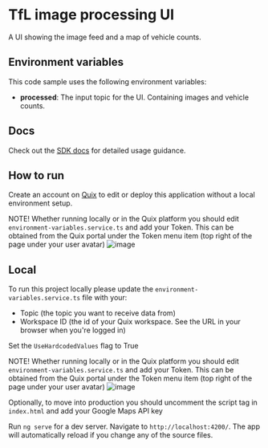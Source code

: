 # TfL image processing UI

A UI showing the image feed and a map of vehicle counts.

## Environment variables

This code sample uses the following environment variables:

- **processed**: The input topic for the UI. Containing images and vehicle counts.

## Docs

Check out the [SDK docs](https://quix.ai/docs/sdk/introduction.html) for detailed usage guidance.

## How to run

Create an account on [Quix](https://portal.platform.quix.ai/self-sign-up?xlink=github) to edit or deploy this application without a local environment setup.

NOTE! Whether running locally or in the Quix platform you should edit `environment-variables.service.ts` and add your Token.
This can be obtained from the Quix portal under the Token menu item (top right of the page under your user avatar)
![image](/src/assets/images/small-menu.png)

## Local

To run this project locally please update the `environment-variables.service.ts` file with your:
 - Topic (the topic you want to receive data from)
 - Workspace ID (the id of your Quix workspace. See the URL in your browser when you're logged in)

Set the `UseHardcodedValues` flag to True

NOTE! Whether running locally or in the Quix platform you should edit `environment-variables.service.ts` and add your Token.
This can be obtained from the Quix portal under the Token menu item (top right of the page under your user avatar)
![image](/src/assets/images/small-menu.png)

Optionally, to move into production you should uncomment the script tag in `index.html` and add your Google Maps API key   

Run `ng serve` for a dev server. Navigate to `http://localhost:4200/`. The app will automatically reload if you change any of the source files.
